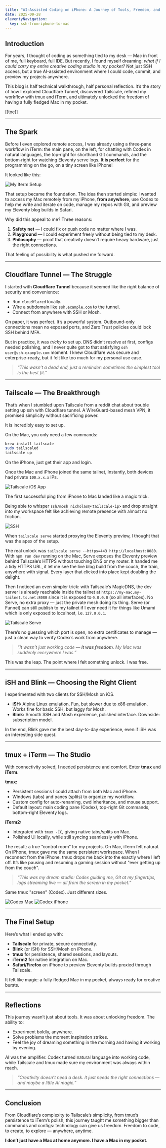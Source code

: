```yaml
---
title: "AI-Assisted Coding on iPhone: A Journey of Tools, Freedom, and Joy"
date: 2025-09-28
eleventyNavigation:
  key: ssh-from-iphone-to-mac
---
```


## Introduction

For years, I thought of coding as something tied to my desk — Mac in front of me, full keyboard, full IDE. But recently, I found myself dreaming: *what if I could carry my entire creative coding studio in my pocket?* Not just SSH access, but a true AI-assisted environment where I could code, commit, and preview my projects anywhere.

This blog is half technical walkthrough, half personal reflection. It’s the story of how I explored Cloudflare Tunnel, discovered Tailscale, refined my workflow with tmux and iTerm, and ultimately unlocked the freedom of having a fully fledged Mac in my pocket.

[[toc]]

---

## The Spark

Before I even explored remote access, I was already using a three‑pane workflow in iTerm: the main pane, on the left, for chatting with Codex in natural languages, the top‑right for shorthand Git commands, and the bottom‑right for watching Eleventy serve logs. **It is perfect** for the programming on the go, on a tiny screen like iPhone!

It looked like this:

<img
  alt= "My Iterm Setup"
  src="/assets/my-iterm-setup.png"
/>


That setup became the foundation. The idea then started simple: I wanted to access my Mac remotely from my iPhone, **from anywhere**, use Codex to help me write and iterate on code, manage my repos with Git, and preview my Eleventy blog builds in Safari. 

Why did this appeal to me? Three reasons:

1. **Safety net** — I could fix or push code no matter where I was.
2. **Playground** — I could experiment freely without being tied to my desk.
3. **Philosophy** — proof that creativity doesn’t require heavy hardware, just the right connections.

That feeling of possibility is what pushed me forward.

---

## Cloudflare Tunnel — The Struggle

I started with **Cloudflare Tunnel** because it seemed like the right balance of security and convenience:

* Run `cloudflared` locally.
* Wire a subdomain like `ssh.example.com` to the tunnel.
* Connect from anywhere with SSH or Mosh.

On paper, it was perfect. It’s a powerful system. Outbound-only connections mean no exposed ports, and Zero Trust policies could lock SSH behind MFA.

But in practice, it was *tricky* to set up. DNS didn’t resolve at first, configs needed polishing, and I never quite got to that satisfying `ssh user@ssh.example.com` moment. I knew Cloudflare was secure and enterprise-ready, but it felt like too much for my personal use case.

> *“This wasn’t a dead end, just a reminder: sometimes the simplest tool is the best fit.”*

---

## Tailscale — The Breakthrough

That’s when I stumbled upon Tailscale from a reddit chat about trouble setting up ssh with Cloudflare tunnel. A WireGuard-based mesh VPN, it promised simplicity without sacrificing power.

It is incredibly easy to set up.

On the Mac, you only need a few commands:

```bash
brew install tailscale
sudo tailscaled
tailscale up
```

On the iPhone, just get their app and login.

Once the Mac and iPhone joined the same tailnet, Instantly, both devices had private `100.x.x.x` IPs.

<img
  alt= "Tailscale iOS App"
  src="/assets/tailscale-iOS.jpeg"
  eleventy:widths="360"
  eleventy:sizes="360px"
/>

The first successful ping from iPhone to Mac landed like a magic trick.

Being able to whisper `ssh/mosh nicholas@<tailscale-ip>` and drop straight into my workspace felt like achieving remote presence with almost no friction.

<img
  alt= "SSH"
  src="/assets/ssh.jpg"
  eleventy:widths="360"
  eleventy:sizes="360px"
/>

When `tailscale serve` started proxying the Eleventy preview, I thought that was the apex of the setup.

The real unlock was `tailscale serve --https=443 http://localhost:8080`. With `npm run dev` running on the Mac, Serve exposes the Eleventy preview behind Tailscale’s HTTPS without touching DNS or my router. It handed me a tidy HTTPS URL, it let me see the live blog build from the couch, the train, anywhere with signal. Every layer that clicked into place kept doubling the delight.

Then I noticed an even simpler trick: with Tailscale’s MagicDNS, the dev server is already reachable inside the tailnet at `https://my-mac.my-tailnet.ts.net:8080` since it is exposed to `0.0.0.0` (so all interfaces). No Serve, no extra proxy — just the private mesh doing its thing.
Serve (or Funnel) can still publish to my tailnet if I ever need it for things like Umami which is only exposed to localhost, i.e. `127.0.0.1`.

<img
  alt= "Tailscale Serve"
  src="/assets/tailscale-serve.jpg"
  eleventy:widths="360"
  eleventy:sizes="360px"
/>


There’s no guessing which port is open, no extra certificates to manage — just a clean way to verify Codex’s work from anywhere.

> *“It wasn’t just working code — **it was freedom**. My Mac was suddenly everywhere I was.”*

This was the leap. The point where I felt something unlock. I was free.

---

## iSH and Blink — Choosing the Right Client

I experimented with two clients for SSH/Mosh on iOS.

* **iSH:** Alpine Linux emulation. Fun, but slower due to x86 emulation. Works fine for basic SSH, but laggy for Mosh.
* **Blink:** Smooth SSH and Mosh experience, polished interface. Downside: subscription model.

In the end, Blink gave me the best day-to-day experience, even if iSH was an interesting side quest.

---

## tmux + iTerm — The Studio

With connectivity solved, I needed persistence and comfort. Enter **tmux** and **iTerm**.

**tmux:**

* Persistent sessions I could attach from both Mac and iPhone.
* Windows (tabs) and panes (splits) to organize my workflow.
* Custom config for auto-renaming, cwd inheritance, and mouse support.
* Default layout: main coding pane (Codex), top-right Git commands, bottom-right Eleventy logs.

**iTerm2:**

* Integrated with `tmux -CC`, giving native tabs/splits on Mac.
* Polished UI locally, while still syncing seamlessly with iPhone.

The result: a true “control room” for my projects. On Mac, iTerm felt natural. On iPhone, tmux gave me the same persistent workspace. When I reconnect from the iPhone, tmux drops me back into the exactly where I left off. It’s like pausing and resuming a gaming session without "ever getting up from the couch".

> *“This was my dream studio: Codex guiding me, Git at my fingertips, logs streaming live — all from the screen in my pocket.”*

Same tmux "screen" (Codex). Just different sizes.

<img
  alt= "Codex Mac"
  src="/assets/codex-mac.png"
  eleventy:widths="360"
  eleventy:sizes="360px"
/>
<img
  alt= "Codex iPhone"
  src="/assets/codex-iPhone.jpeg"
  eleventy:widths="240"
  eleventy:sizes="240px"
/>

---

## The Final Setup

Here’s what I ended up with:

* **Tailscale** for private, secure connectivity.
* **Blink** (or iSH) for SSH/Mosh on iPhone.
* **tmux** for persistence, shared sessions, and layouts.
* **iTerm2** for native integration on Mac.
* **Safari/Firefox** on iPhone to preview Eleventy builds proxied through Tailscale.

It felt like magic: a fully fledged Mac in my pocket, always ready for creative bursts.

---

## Reflections

This journey wasn’t just about tools. It was about unlocking freedom. The ability to:

* Experiment boldly, anywhere.
* Solve problems the moment inspiration strikes.
* Feel the joy of dreaming something in the morning and having it working by evening.

AI was the amplifier. Codex turned natural language into working code, while Tailscale and tmux made sure my environment was always within reach.

> *“Creativity doesn’t need a desk. It just needs the right connections — and maybe a little AI magic.”*

---

## Conclusion

From Cloudflare’s complexity to Tailscale’s simplicity, from tmux’s persistence to iTerm’s polish, this journey taught me something bigger than commands and configs: technology can give us freedom. Freedom to code, to create, to explore — anywhere, anytime.

**I don’t just have a Mac at home anymore. I have a Mac in my pocket.**
